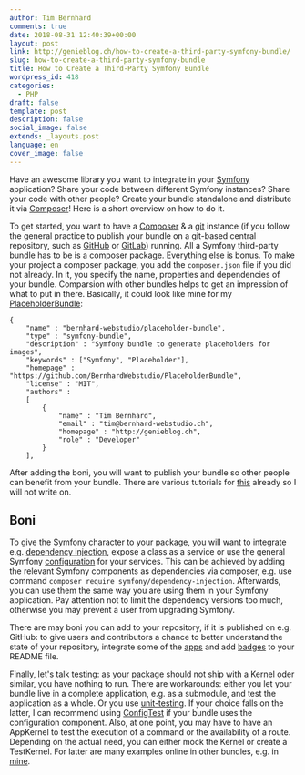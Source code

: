 ```yaml
---
author: Tim Bernhard
comments: true
date: 2018-08-31 12:40:39+00:00
layout: post
link: http://genieblog.ch/how-to-create-a-third-party-symfony-bundle/
slug: how-to-create-a-third-party-symfony-bundle
title: How to Create a Third-Party Symfony Bundle
wordpress_id: 418
categories:
  - PHP
draft: false
template: post
description: false
social_image: false
extends: _layouts.post
language: en
cover_image: false
---
```


Have an awesome library you want to integrate in your [Symfony](https://symfony.com) application? Share your code between different Symfony instances? Share your code with other people? Create your bundle standalone and distribute it via [Composer](https://getcomposer.org)! Here is a short overview on how to do it.

To get started, you want to have a [Composer](https://getcomposer.org) & a [git](https://git-scm.com) instance (if you follow the general practice to publish your bundle on a git-based central repository, such as [GitHub](https://github.com/bernhardWebstudio/) or [GitLab](https://gitlab.com)) running.
All a Symfony third-party bundle has to be is a composer package.
Everything else is bonus.
To make your project a composer package, you add the `composer.json` file if you did not already.
In it, you specify the name, properties and dependencies of your bundle.
Comparsion with other bundles helps to get an impression of what to put in there.
Basically, it could look like mine for my [PlaceholderBundle](https://github.com/BernhardWebstudio/PlaceholderBundle/blob/master/composer.json):

    
    {
        "name" : "bernhard-webstudio/placeholder-bundle",
        "type" : "symfony-bundle",
        "description" : "Symfony bundle to generate placeholders for images",
        "keywords" : ["Symfony", "Placeholder"],
        "homepage" : "https://github.com/BernhardWebstudio/PlaceholderBundle",
        "license" : "MIT",
        "authors" :
        [
            {
                "name" : "Tim Bernhard",
                "email" : "tim@bernhard-webstudio.ch",
                "homepage" : "http://genieblog.ch",
                "role" : "Developer"
            }
        ],

After adding the boni, you will want to publish your bundle so other people can benefit from your bundle.
There are various tutorials for [this](https://blog.jgrossi.com/2013/creating-your-first-composer-packagist-package/) already so I will not write on. 

## Boni

To give the Symfony character to your package, you will want to integrate e.g. [dependency injection](https://symfony.com/doc/current/components/dependency_injection.html), expose a class as a service or use the general Symfony [configuration](https://symfony.com/doc/current/components/config/definition.html) for your services.
This can be achieved by adding the relevant Symfony components as dependencies via composer, e.g.
use command `composer require symfony/dependency-injection`. Afterwards, you can use them the same way you are using them in your Symfony application.
Pay attention not to limit the dependency versions too much, otherwise you may prevent a user from upgrading Symfony.

There are may boni you can add to your repository, if it is published on e.g.
GitHub: to give users and contributors a chance to better understand the state of your repository, integrate some of the [apps](https://github.com/marketplace) and add [badges](https://shields.io/#/) to your README file.

Finally, let's talk [testing](https://symfony.com/doc/current/testing.html): as your package should not ship with a Kernel oder similar, you have nothing to run.
There are workarounds: either you let your bundle live in a complete application, e.g.
as a submodule, and test the application as a whole.
Or you use [unit-testing](https://symfony.com/doc/current/create_framework/unit_testing.html). If your choice falls on the latter, I can recommend using [ConfigTest](https://github.com/SymfonyTest/SymfonyConfigTest) if your bundle uses the configuration component.
Also, at one point, you may have to have an AppKernel to test the execution of a command or the availability of a route.
Depending on the actual need, you can either mock the Kernel or create a TestKernel.
For latter are many examples online in other bundles, e.g.
in [mine](https://github.com/BernhardWebstudio/PlaceholderBundle/blob/master/Tests/AppKernel.php).
